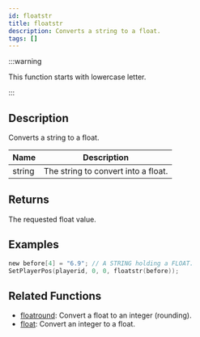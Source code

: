 ```yaml
---
id: floatstr
title: floatstr
description: Converts a string to a float.
tags: []
---
```


:::warning

This function starts with lowercase letter.

:::

## Description

Converts a string to a float.

| Name   | Description                         |
| ------ | ----------------------------------- |
| string | The string to convert into a float. |

## Returns

The requested float value.

## Examples

```c
new before[4] = "6.9"; // A STRING holding a FLOAT.
SetPlayerPos(playerid, 0, 0, floatstr(before));
```

## Related Functions

- [floatround](floatround): Convert a float to an integer (rounding).
- [float](float): Convert an integer to a float.
